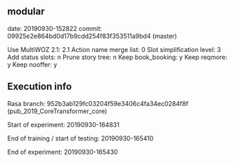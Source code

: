 ## modular

date:   20190930-152822
commit: 09925e2e864bd0d17b9cdd254f83f353511a9bd4 (master)

Use MultiWOZ 2.1:          2.1
Action name merge list:    0
Slot simplification level: 3
Add status slots:          n
Prune story tree:          n
Keep book_booking:         y
Keep reqmore:              y
Keep nooffer:              y


## Execution info

Rasa branch:
952b3ab129fc03204f59e3406c4fa34ec0284f8f (pub_2019_CoreTransformer_core)

Start of experiment: 
20190930-164831

End of training / start of testing: 
20190930-165410

End of experiment: 
20190930-165430

